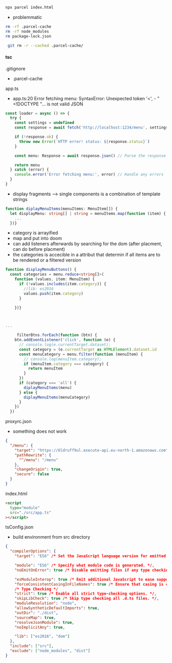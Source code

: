 ```sh
npx parcel index.html
```

- problemmatic

```sh
rm -rf .parcel-cache
rm -rf node_modules
rm package-lock.json
```

```sh
 git rm -r --cached .parcel-cache/
```

#### tsc

.gitignore

- .parcel-cache

app.ts

- app.ts:20 Error fetching menu: SyntaxError: Unexpected token '<', - "<!DOCTYPE "... is not valid JSON

```ts
const loader = async () => {
  try {
    const settings = undefined
    const response = await fetch('http://localhost:1234/menu', settings)

    if (!response.ok) {
      throw new Error(`HTTP error! status: ${response.status}`)
    }

    const menu: Response = await response.json() // Parse the response as JSON

    return menu
  } catch (error) {
    console.error('Error fetching menu:', error) // Handle any errors
  }
}
```

- display fragments --> single components is a combination of template strings

```ts
function diplayMenuItems(menuItems: MenuItem[]) {
  let displayMenu: string[] | string = menuItems.map(function (item) {
    ...
  })}
```

- category is arrayified
- map and put into doom
- can add listeners afterwards by searching for the dom (after placment, can do before placment)
- the categories is accecible in a attribut that determin if all items are to be rendered or a filtered version

```ts
function displayMenuButtons() {
  const categories = menu.reduce<string[]>(
    function (values, item: MenuItem) {
      if (!values.includes(item.category)) {
        //lib: es2016
        values.push(item.category)
      }

    })}



...

     filterBtns.forEach(function (btn) {
    btn.addEventListener('click', function (e) {
      // console.log(e.currentTarget.dataset);
      const category = (e.currentTarget as HTMLElement).dataset.id
      const menuCategory = menu.filter(function (menuItem) {
        // console.log(menuItem.category);
        if (menuItem.category === category) {
          return menuItem
        }
      })
      if (category === 'all') {
        diplayMenuItems(menu)
      } else {
        diplayMenuItems(menuCategory)
      }
    })
  })

```

proxyrc.json

- something does not work

```json
{
  "/menu": {
    "target": "https://6ldruff9ul.execute-api.eu-north-1.amazonaws.com",
    "pathRewrite": {
      "^/menu": "/menu"
    },
    "changeOrigin": true,
    "secure": false
  }
}
```

index.html

```html
<script
  type="module"
  src="./src/app.ts"
></script>
```

tsConfig.json

- build environment from src directory

```json
{
  "compilerOptions": {
    "target": "ES6" /* Set the JavaScript language version for emitted JavaScript and include compatible library declarations. */,

    "module": "ES6" /* Specify what module code is generated. */,
    "noEmitOnError": true /* Disable emitting files if any type checking errors are reported. */,

    "esModuleInterop": true /* Emit additional JavaScript to ease support for importing CommonJS modules. This enables 'allowSyntheticDefaultImports' for type compatibility. */,
    "forceConsistentCasingInFileNames": true /* Ensure that casing is correct in imports. */,
    /* Type Checking */
    "strict": true /* Enable all strict type-checking options. */,
    "skipLibCheck": true /* Skip type checking all .d.ts files. */,
    "moduleResolution": "node",
    "allowSyntheticDefaultImports": true,
    "outDir": "./dist",
    "sourceMap": true,
    "resolveJsonModule": true,
    "noImplicitAny": true,

    "lib": ["es2016", "dom"]
  },
  "include": ["src"],
  "exclude": ["node_modules", "dist"]
}
```
